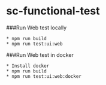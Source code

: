# sc-functional-test

###Run Web test locally
```
* npm run build
* npm run test:ui:web
```

###Run Web test in docker
```
* Install docker 
* npm run build
* npm run test:ui:web:docker
```

